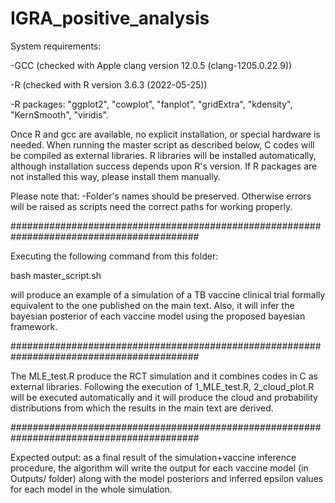 # IGRA_positive_analysis

System requirements:

-GCC (checked with Apple clang version 12.0.5 (clang-1205.0.22.9))

-R (checked with R version 3.6.3 (2022-05-25))

-R packages: "ggplot2", "cowplot", "fanplot", "gridExtra", "kdensity", "KernSmooth", "viridis".

Once R and gcc are available, no explicit installation, or special hardware is needed. When running the master script as described below, C codes will be compiled as external libraries. R libraries will be installed automatically, although installation success depends upon R's version. If R packages are not installed this way, please install them manually.

Please note that:
-Folder's names should be preserved. Otherwise errors will be raised as scripts need the correct paths for working properly.

##########################################################################################

Executing the following command from this folder:

bash master_script.sh

will produce an example of a simulation of a TB vaccine clinical trial formally equivalent to the one published on the main text. Also, it will infer the bayesian posterior of each vaccine model using the proposed bayesian framework.


##########################################################################################

The MLE_test.R produce the RCT simulation and it combines codes in C as external libraries.
Following the execution of 1_MLE_test.R, 2_cloud_plot.R will be executed automatically and it will produce the cloud and probability distributions from which the results in the main text are derived.

##########################################################################################

Expected output: as a final result of the simulation+vaccine inference procedure, the algorithm will write the output for each vaccine model (in Outputs/ folder) along with the model posteriors and inferred epsilon values for each model in the whole simulation.

